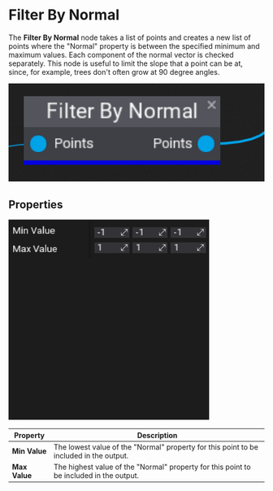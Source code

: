 # Filter By Normal

The **Filter By Normal** node takes a list of points and creates a new list of points where the "Normal" property is between the specified minimum and maximum values. Each component of the normal vector is checked separately. This node is useful to limit the slope that a point can be at, since, for example, trees don't often grow at 90 degree angles.

![Filter By Normal Node](media/filter-by-normal.png)

## Properties
![Filter By Normal Node Properties](media/filter-by-normal-properties.png)

| Property | Description |
|--------|--------|
| **Min Value** | The lowest value of the "Normal" property for this point to be included in the output. |
| **Max Value** | The highest value of the "Normal" property for this point to be included in the output. |